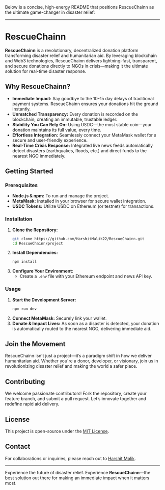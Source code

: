 Below is a concise, high-energy README that positions RescueChainn as the ultimate game-changer in disaster relief:

---

# RescueChainn

**RescueChainn** is a revolutionary, decentralized donation platform transforming disaster relief and humanitarian aid. By leveraging blockchain and Web3 technologies, RescueChainn delivers lightning-fast, transparent, and secure donations directly to NGOs in crisis—making it the ultimate solution for real-time disaster response.

## Why RescueChainn?

- **Immediate Impact:** Say goodbye to the 10-15 day delays of traditional payment systems. RescueChainn ensures your donations hit the ground instantly.
- **Unmatched Transparency:** Every donation is recorded on the blockchain, creating an immutable, trustable ledger.
- **Stability You Can Rely On:** Using USDC—the most stable coin—your donation maintains its full value, every time.
- **Effortless Integration:** Seamlessly connect your MetaMask wallet for a secure and user-friendly experience.
- **Real-Time Crisis Response:** Integrated live news feeds automatically detect disasters (earthquakes, floods, etc.) and direct funds to the nearest NGO immediately.

## Getting Started

### Prerequisites

- **Node.js & npm:** To run and manage the project.
- **MetaMask:** Installed in your browser for secure wallet integration.
- **USDC Tokens:** Utilize USDC on Ethereum (or testnet) for transactions.

### Installation

1. **Clone the Repository:**
   ```bash
   git clone https://github.com/HarshitMalik22/RescueChainn.git
   cd RescueChainn/project
   ```
2. **Install Dependencies:**
   ```bash
   npm install
   ```
3. **Configure Your Environment:**
   - Create a `.env` file with your Ethereum endpoint and news API key.

### Usage

1. **Start the Development Server:**
   ```bash
   npm run dev
   ```
2. **Connect MetaMask:** Securely link your wallet.
3. **Donate & Impact Lives:** As soon as a disaster is detected, your donation is automatically routed to the nearest NGO, delivering immediate aid.

## Join the Movement

RescueChainn isn’t just a project—it’s a paradigm shift in how we deliver humanitarian aid. Whether you're a donor, developer, or visionary, join us in revolutionizing disaster relief and making the world a safer place.

## Contributing

We welcome passionate contributors! Fork the repository, create your feature branch, and submit a pull request. Let’s innovate together and redefine rapid aid delivery.

## License

This project is open-source under the [MIT License](LICENSE).

## Contact

For collaborations or inquiries, please reach out to [Harshit Malik](https://github.com/HarshitMalik22).

---

Experience the future of disaster relief. Experience **RescueChainn**—the best solution out there for making an immediate impact when it matters most.
